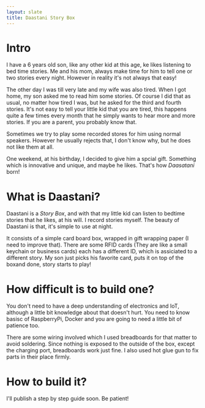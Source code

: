 ```yaml
---
layout: slate
title: Daastani Story Box
---
```


# Intro

I have a 6 years old son, like any other kid at this age, ke likes listening to bed time stories.
Me and his mom, always make time for him to tell one or two stories every night. However in reality it's not always that easy!

The other day I was till very late and my wife was also tired. When I got home, my son asked me to read him some stories.
Of course I did that as usual, no matter how tired I was, but he asked for the third and fourth stories.
It's not easy to tell your little kid that you are tired, this happens quite a few times every month that he simply wants to 
hear more and more stories. If you are a parent, you probably know that.

Sometimes we try to play some recorded stores for him using normal speakers.
However he usually rejects that, I don't know why, but he does not like them at all.

One weekend, at his birthday, I decided to give him a spcial gift. Something which is innovative and unique, and maybe he likes.
That's how *Daasatani* born!

# What is Daastani?

Daastani is a *Story Box*, and with that my little kid can listen to bedtime stories that he likes, at his will.
I record stories myself. The beauty of Daastani is that, it's simple to use at night. 

It consists of a simple card board box, wrapped in gift wrapping paper (I need to improve that). There are some RFID cards 
(They are like a small keychain or business cards) each has a different ID, which is assiciated to 
a different story. My son just picks his favorite card, puts it on top of the boxand done, story starts to play!

# How difficult is to build one?

You don't need to have a deep understanding of electronics and IoT, although a little bit knowledge about that doesn't hurt.
You need to know basisc of RaspberryPi, Docker and you are going to need a little bit of patience too.

There are some wiring involved which I used breadboards for that matter to avoid soldering.
Since nothing is exposed to the outside of the box, except the charging port, breadboards work just fine.
I also used hot glue gun to fix parts in their place firmly.

# How to build it?

I'll publish a step by step guide soon. Be patient!

